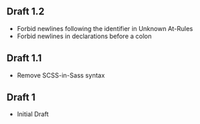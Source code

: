 ## Draft 1.2

* Forbid newlines following the identifier in Unknown At-Rules
* Forbid newlines in declarations before a colon

## Draft 1.1

* Remove SCSS-in-Sass syntax

## Draft 1

* Initial Draft
